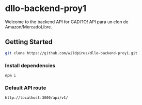 # dllo-backend-proy1
Welcome to the backend API for CADITO!
API para un clon de Amazon/MercadoLibre.

## Getting Started

```bash
git clone https://github.com/wildpirus/dllo-backend-proy1.git
```

###  Install dependencies

```bash
npm i
```

### Default API route
```bash
http://localhost:3000/api/v1/
```

